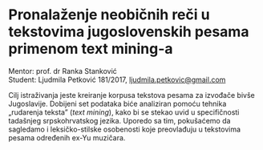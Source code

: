 # Pronalaženje neobičnih reči u tekstovima jugoslovenskih pesama primenom text mining-a<br/>
Mentor: prof. dr Ranka Stanković<br/>
Student: Ljudmila Petković 181/2017, ljudmila.petkovic@gmail.com<br/>

Cilj istraživanja jeste kreiranje korpusa tekstova pesama za izvođače bivše Jugoslavije. Dobijeni set podataka biće analiziran pomoću tehnika „rudarenja teksta” (_text mining_), kako bi se stekao uvid u specifičnosti tadašnjeg srpskohrvatskog jezika. Uporedo sa tim, pokušaćemo da sagledamo i leksičko-stilske osobenosti koje preovlađuju u tekstovima pesama određenih ex-Yu muzičara.


